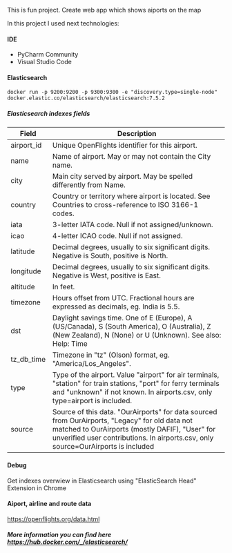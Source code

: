 This is fun project. Create web app which shows aiports on the map

In this project I used next technologies:

#### IDE

- PyCharm Community
- Visual Studio Code

#### Elasticsearch

```
docker run -p 9200:9200 -p 9300:9300 -e "discovery.type=single-node" docker.elastic.co/elasticsearch/elasticsearch:7.5.2
```

##### Elasticsearch indexes fields

| Field      | Description                                                                                                                                                                                                                           |
| ---------- | ------------------------------------------------------------------------------------------------------------------------------------------------------------------------------------------------------------------------------------- |
| airport_id | Unique OpenFlights identifier for this airport.                                                                                                                                                                                       |
| name       | Name of airport. May or may not contain the City name.                                                                                                                                                                                |
| city       | Main city served by airport. May be spelled differently from Name.                                                                                                                                                                    |
| country    | Country or territory where airport is located. See Countries to cross-reference to ISO 3166-1 codes.                                                                                                                                  |
| iata       | 3-letter IATA code. Null if not assigned/unknown.                                                                                                                                                                                     |
| icao       | 4-letter ICAO code. Null if not assigned.                                                                                                                                                                                             |
| latitude   | Decimal degrees, usually to six significant digits. Negative is South, positive is North.                                                                                                                                             |
| longitude  | Decimal degrees, usually to six significant digits. Negative is West, positive is East.                                                                                                                                               |
| altitude   | In feet.                                                                                                                                                                                                                              |
| timezone   | Hours offset from UTC. Fractional hours are expressed as decimals, eg. India is 5.5.                                                                                                                                                  |
| dst        | Daylight savings time. One of E (Europe), A (US/Canada), S (South America), O (Australia), Z (New Zealand), N (None) or U (Unknown). See also: Help: Time                                                                             |
| tz_db_time | Timezone in "tz" (Olson) format, eg. "America/Los_Angeles".                                                                                                                                                                           |
| type       | Type of the airport. Value "airport" for air terminals, "station" for train stations, "port" for ferry terminals and "unknown" if not known. In airports.csv, only type=airport is included.                                          |
| source     | Source of this data. "OurAirports" for data sourced from OurAirports, "Legacy" for old data not matched to OurAirports (mostly DAFIF), "User" for unverified user contributions. In airports.csv, only source=OurAirports is included |

#### Debug

Get indexes overwiew in Elasticsearch using "ElasticSearch Head" Extension in Chrome

#### Aiport, airline and route data

https://openflights.org/data.html

##### More information you can find here https://hub.docker.com/_/elasticsearch/

